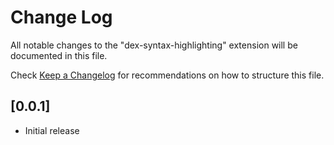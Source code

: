 # Change Log

All notable changes to the "dex-syntax-highlighting" extension will be documented in this file.

Check [Keep a Changelog](http://keepachangelog.com/) for recommendations on how to structure this file.

## [0.0.1]

- Initial release
